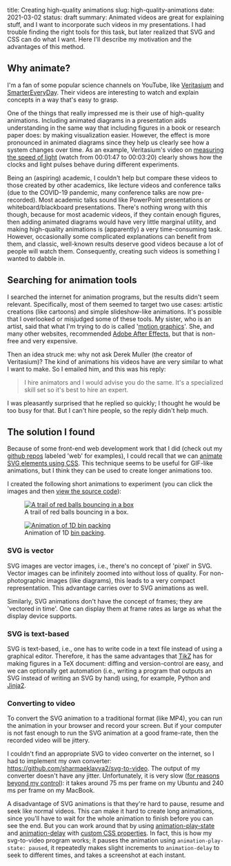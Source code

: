 title: Creating high-quality animations
slug: high-quality-animations
date: 2021-03-02
status: draft
summary: Animated videos are great for explaining stuff, and I want to incorporate such videos in my presentations. I had trouble finding the right tools for this task, but later realized that SVG and CSS can do what I want. Here I'll describe my motivation and the advantages of this method.


## Why animate?

I'm a fan of some popular science channels on YouTube,
like [Veritasium](https://www.youtube.com/c/veritasium)
and [SmarterEveryDay](https://www.youtube.com/c/smartereveryday).
Their videos are interesting to watch and explain concepts in a way that's easy to grasp.

One of the things that really impressed me is their use of high-quality animations.
Including animated diagrams in a presentation aids understanding
in the same way that including figures in a book or research paper does:
by making visualization easier.
However, the effect is more pronounced in animated diagrams
since they help us clearly see how a system changes over time.
As an example, Veritasium's video on
[measuring the speed of light](https://www.youtube.com/watch?v=pTn6Ewhb27k&t=107s)
(watch from 00:01:47 to 00:03:20)
clearly shows how the clocks and light pulses behave during different experiments.

Being an (aspiring) academic, I couldn't help but compare these videos
to those created by other academics, like lecture videos and conference talks
(due to the COVID-19 pandemic, many conference talks are now pre-recorded).
Most academic talks sound like PowerPoint presentations or whiteboard/blackboard presentations.
There's nothing wrong with this though, because
for most academic videos, if they contain enough figures,
then adding animated diagrams would have very little marginal utility,
and making high-quality animations is (apparently) a very time-consuming task.
However, occasionally some complicated explanations can benefit from them,
and classic, well-known results deserve good videos because a lot of people will watch them.
Consequently, creating such videos is something I wanted to dabble in.

## Searching for animation tools

I searched the internet for animation programs, but the results didn't seem relevant.
Specifically, most of them seemed to target two use cases:
artistic creations (like cartoons) and simple slideshow-like animations.
It's possible that I overlooked or misjudged some of these tools.
My sister, who is an artist, said that what I'm trying to do is called
'[motion graphics](https://en.wikipedia.org/wiki/Motion_graphics)'.
She, and many other websites, recommended
[Adobe After Effects](https://www.adobe.com/products/aftereffects.html),
but that is non-free and very expensive.

Then an idea struck me: why not ask Derek Muller (the creator of Veritasium)?
The kind of animations his videos have are very similar to what I want to make.
So I emailed him, and this was his reply:

> I hire animators and I would advise you do the same.
> It's a specialized skill set so it's best to hire an expert.

I was pleasantly surprised that he replied so quickly;
I thought he would be too busy for that.
But I can't hire people, so the reply didn't help much.

## The solution I found

Because of some front-end web development work that I did
(check out my [github repos](https://github.com/sharmaeklavya2?tab=repositories)
labeled 'web' for examples), I could recall that we can
[animate SVG elements using CSS](https://blog.logrocket.com/animating-svg-with-css-83e8e27d739c/).
This technique seems to be useful for GIF-like animations,
but I think they can be used to create longer animations too.

I created the following short animations to experiment
(you can click the images and then
[view the source code](https://www.computerhope.com/issues/ch000746.htm)):

<figure>
<a href="{static}/img/snake.svg">
<img src="{static}/img/snake.svg" alt="A trail of red balls bouncing in a box"/>
</a>
<figcaption>A trail of red balls bouncing in a box.</figcaption>
</figure>

<figure>
<a href="{static}/img/bp1.svg">
<img class="dark-invert" src="{static}/img/bp1.svg" alt="Animation of 1D bin packing"/>
</a>
<figcaption>Animation of 1D
<a href="https://en.wikipedia.org/wiki/Bin_packing_problem">bin packing</a>.</figcaption>
</figure>

### SVG is vector

SVG images are vector images, i.e., there's no concept of 'pixel' in SVG.
Vector images can be infinitely zoomed into without loss of quality.
For non-photographic images (like diagrams), this leads to a very compact representation.
This advantage carries over to SVG animations as well.

Similarly, SVG animations don't have the concept of frames; they are 'vectored in time'.
One can display them at frame rates as large as what the display device supports.

### SVG is text-based

SVG is text-based, i.e., one has to write code in a text file
instead of using a graphical editor.
Therefore, it has the same advantages that [TikZ](https://github.com/pgf-tikz/pgf)
has for making figures in a TeX document:
diffing and version-control are easy, and we can optionally get automation
(i.e., writing a program that outputs an SVG instead of writing an SVG by hand)
using, for example, Python and [Jinja2](https://jinja.palletsprojects.com/en/2.11.x/).

### Converting to video

To convert the SVG animation to a traditional format (like MP4),
you can run the animation in your browser and record your screen.
But if your computer is not fast enough to run the SVG animation at
a good frame-rate, then the recorded video will be jittery.

I couldn't find an appropriate SVG to video converter on the internet,
so I had to implement my own converter:
<https://github.com/sharmaeklavya2/svg-to-video>.
The output of my converter doesn't have any jitter.
Unfortunately, it is very slow
([for reasons beyond my control](https://github.com/puppeteer/puppeteer/issues/476)):
it takes around 75 ms per frame on my Ubuntu and 240 ms per frame on my MacBook.

A disadvantage of SVG animations is that they're hard to pause, resume and seek
like normal videos. This can make it hard to create long animations, since you'll
have to wait for the whole animation to finish before you can see the end.
But you can work around that by using
[animation-play-state](https://developer.mozilla.org/en-US/docs/Web/CSS/animation-play-state)
and [animation-delay](https://developer.mozilla.org/en-US/docs/Web/CSS/animation-delay)
with [custom CSS properties](https://developer.mozilla.org/en-US/docs/Web/CSS/Using_CSS_custom_properties).
In fact, this is how my svg-to-video program works;
it pauses the animation using `animation-play-state: paused`,
it repeatedly makes slight increments to `animation-delay` to seek to different times,
and takes a screenshot at each instant.
